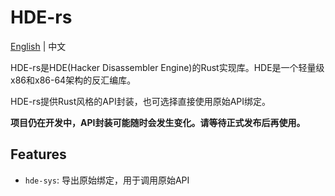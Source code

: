 # HDE-rs

[English](README.md) | 中文

HDE-rs是HDE(Hacker Disassembler Engine)的Rust实现库。HDE是一个轻量级x86和x86-64架构的反汇编库。

HDE-rs提供Rust风格的API封装，也可选择直接使用原始API绑定。

**项目仍在开发中，API封装可能随时会发生变化。请等待正式发布后再使用。**

## Features

- `hde-sys`: 导出原始绑定，用于调用原始API
